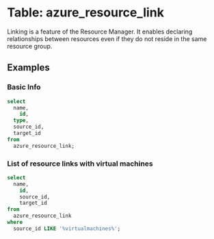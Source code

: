# Table: azure_resource_link

Linking is a feature of the Resource Manager. It enables declaring relationships between resources even if they do not reside in the same resource group.

## Examples

### Basic Info

```sql
select
  name,
	id,
  type,
  source_id,
  target_id
from
  azure_resource_link;
```

### List of resource links with virtual machines

```sql
select
  name,
	id,
	source_id,
	target_id
from
  azure_resource_link
where
  source_id LIKE '%virtualmachines%';
```